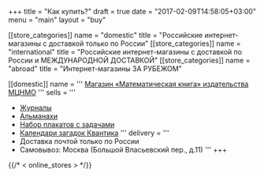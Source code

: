 +++
title = "Как купить?"
draft = true
date = "2017-02-09T14:58:05+03:00"
menu =  "main"
layout = "buy"

[[store_categories]]
name = "domestic" 
title = "Российские интернет-магазины с доставкой только по России"
[[store_categories]]
name = "international" 
title = "Российские интернет-магазины с доставкой по России и МЕЖДУНАРОДНОЙ ДОСТАВКОЙ"
[[store_categories]]
name = "abroad" 
title = "Интернет-магазины ЗА РУБЕЖОМ"

[[domestic]]
name = '''
[Магазин «Математическая книга» издательства МЦНМО](http://biblio.mccme.ru/shop/order)
'''
sells = '''
* [Журналы](http://biblio.mccme.ru/shop/detail/journals/152)
* [Альманахи](http://biblio.mccme.ru/shop/price/all?field_bookcreators_value=&field_titleplusizdanie_value=%D0%9A%D0%B2%D0%B0%D0%BD%D1%82%D0%B8%D0%BA.+%D0%90%D0%BB%D1%8C%D0%BC%D0%B0%D0%BD%D0%B0%D1%85&field_isbn_value=&tid_1=All&field_book_year_value_op=%3D&field_book_year_value%5Bvalue%5D=&field_book_year_value%5Bmin%5D=&field_book_year_value%5Bmax%5D=&field_price_value_op=%3D&field_price_value%5Bvalue%5D=&field_price_value%5Bmin%5D=&field_price_value%5Bmax%5D=)
* [Набор плакатов с задачами](http://biblio.mccme.ru/shop/price/all?field_bookcreators_value=&field_titleplusizdanie_value=%D0%9F%D0%BB%D0%B0%D0%BA%D0%B0%D1%82%D1%8B&field_isbn_value=&tid_1=All&field_book_year_value_op=%3D&field_book_year_value%5Bvalue%5D=&field_book_year_value%5Bmin%5D=&field_book_year_value%5Bmax%5D=&field_price_value_op=%3D&field_price_value%5Bvalue%5D=&field_price_value%5Bmin%5D=&field_price_value%5Bmax%5D=)
* [Календари загадок Квантика](http://biblio.mccme.ru/shop/price/all?order=field_book_year_value&sort=desc&field_bookcreators_value=&field_titleplusizdanie_value=%D0%9A%D0%B0%D0%BB%D0%B5%D0%BD%D0%B4%D0%B0%D1%80%D1%8C&tid_1=All&field_book_year_value_op=%3D&field_book_year_value%5Bvalue%5D=&field_book_year_value%5Bmin%5D=&field_book_year_value%5Bmax%5D=&field_price_value_op=%3D&field_price_value%5Bvalue%5D=&field_price_value%5Bmin%5D=&field_price_value%5Bmax%5D=)
'''
delivery = '''
* Доставка почтой только по России
* Самовывоз: Москва (Большой Власьевский пер., д.11)
'''
+++


{{/* < online_stores > */}}
